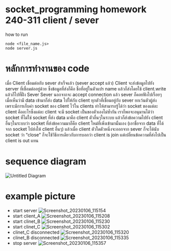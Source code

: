 # socket_programming homework 240-311 client / sever
how to run
```
node <file_name.js> 
node server.js
```
# หลักการทำงานของ code
เมื่อ Client เชื่อมต่อกับ sever สำเร็จแล้ว (sever accept แล้ว) Client จะส่งข้อมูลไปยัง server ที่เชื่อมต่ออยู่ด้วย ซึ่งข้อมูลที่ส่งก็คือ ชื่อที่อยู่ในตัวแปร name แล้วก็ส่งโดยใช้ client.write แล้วก็ไปที่ฝั่ง Sever Sever นอกจากจะ accept connection แล้ว sever ก็คอยฟังไปเรื่อยๆเมื่อเห็นว่ามี data เข้ามาก็ส่ง data ไปให้กับ client ทุกตัวที่เชื่อมอยู่กับ sever ยกเว้นตัวผู้ส่ง เพราะมีการเก็บค่า socket ของ client ไว้ใน clients ทำให้สามารถรู้ได้ว่า socket ของแต่ละ client คืออะไรซึ่งแต่ละ client จะมี socket เป็นของตัวเองไม่ซ้ำกัน เราก็พอจะอนุมานได้ว่า socket ที่ไม่ใช่ socket ที่ส่ง data มาคือ client ตัวอื่นๆในระบบ แล้วก็ส่งข้อความไปยัง client อื่นๆในระบบว่า socket ที่ส่งข้อความมาก็คือ client ใหม่ที่เพิ่งเข้ามานั้นเอง (เอาชื่อจาก data ที่ได้จาก socket ไปส่งให้ client อื่นๆ) แล้วเมื่อ client ตัวใดตัวหนึ่งจะออกจาก sever ก็จะได้นับ socket ว่า “close” ก็จะใช้วิธีการเดียวกับการบอกว่า client is join แต่เปลี่ยนข้อความที่ส่งไปเป็น client is out แทน

# sequence diagram
![Untitled Diagram](https://user-images.githubusercontent.com/89448778/227520858-d62bee6e-3b00-4363-8590-28f9528933d3.jpg)

# example picture
- start server
![Screenshot_20230106_115154](https://user-images.githubusercontent.com/89448778/227521650-55ebe6cb-f9a7-41bb-a052-d36c9f11b2b0.png)
- start client_A
![Screenshot_20230106_115208](https://user-images.githubusercontent.com/89448778/227521683-973b647b-1964-4a7b-ab1a-7ab1954dacb0.png)
- start clinet_B
![Screenshot_20230106_115230](https://user-images.githubusercontent.com/89448778/227521789-0f385c45-1ed0-4504-bb10-a064e31eb9b8.png)
- start clinet_C
![Screenshot_20230106_115302](https://user-images.githubusercontent.com/89448778/227521884-092e0914-4e1e-474f-a73d-4b792fac6f1e.png)
- clinet_C disconnected
![Screenshot_20230106_115320](https://user-images.githubusercontent.com/89448778/227522075-919ffa00-a3dc-4a3e-9390-05471d9a5ab7.png)
- clinet_B disconnected
![Screenshot_20230106_115335](https://user-images.githubusercontent.com/89448778/227522184-14ec2228-c1b9-4d3a-a938-9449a766431d.png)
- stop server
![Screenshot_20230106_115357](https://user-images.githubusercontent.com/89448778/227522471-7e820fda-929f-49eb-8854-f20b0118a4bd.png)

